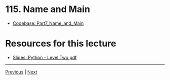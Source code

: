 # 115. Name and Main

-   [Codebase: Part7_Name_and_Main](../../codebase/python-django/Python_Level_Two/Part7_Name_and_Main/)

#  Resources for this lecture


-   [Slides: Python - Level Two.pdf](https://python-ds.s3.us-west-1.amazonaws.com/Python-and-Django-Full-Stack-Web-Developer-Bootcamp/Resources/Python+-+Level+Two.pdf)


---

[Previous](./114_Decorators.md) | [Next](./116_Django-Level-One-Part-One-Django-Setup.md)